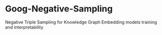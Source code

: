 # Goog-Negative-Sampling
Negative Triple Sampling for Knowledge Graph Embedding models training and interpretability
